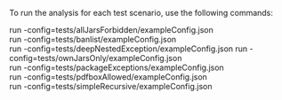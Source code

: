 To run the analysis for each test scenario, use the following commands:

run -config=tests/allJarsForbidden/exampleConfig.json  
run -config=tests/banlist/exampleConfig.json  
run -config=tests/deepNestedException/exampleConfig.json
run -config=tests/ownJarsOnly/exampleConfig.json  
run -config=tests/packageExceptions/exampleConfig.json  
run -config=tests/pdfboxAllowed/exampleConfig.json  
run -config=tests/simpleRecursive/exampleConfig.json